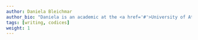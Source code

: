 ```yaml
---
author: Daniela Bleichmar
author_bio: "Daniela is an academic at the <a href='#'>University of Atlantis</a>"
tags: [writing, codices]
weight: 1
---
```

